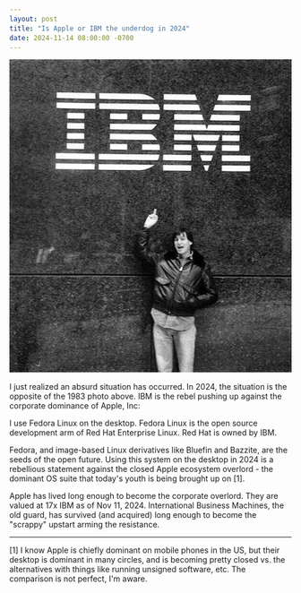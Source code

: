 ```yaml
---
layout: post
title: "Is Apple or IBM the underdog in 2024"
date: 2024-11-14 08:00:00 -0700
---
```


![](/assets/rebels/steve-jobs-ibm-middle-finger.png)

I just realized an absurd situation has occurred. In 2024, the situation is the opposite of the 1983 photo above. IBM is the rebel pushing up against the corporate dominance of Apple, Inc:

I use Fedora Linux on the desktop. Fedora Linux is the open source development arm of Red Hat Enterprise Linux. Red Hat is owned by IBM.

Fedora, and image-based Linux derivatives like Bluefin and Bazzite, are the seeds of the open future. Using this system on the desktop in 2024 is a rebellious statement against the closed Apple ecosystem overlord - the dominant OS suite that today's youth is being brought up on [1].

Apple has lived long enough to become the corporate overlord. They are valued at 17x IBM as of Nov 11, 2024. International Business Machines, the old guard, has survived (and acquired) long enough to become the "scrappy" upstart arming the resistance.

---

[1] I know Apple is chiefly dominant on mobile phones in the US, but their desktop is dominant in many circles, and is becoming pretty closed vs. the alternatives with things like running unsigned software, etc. The comparison is not perfect, I'm aware.
